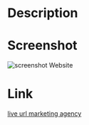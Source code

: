 # Description 

# Screenshot
![screenshot Website](readme_screenshot.png)

# Link
[live url marketing agency](https://vitorsholiveira.github.io/homework2a)
